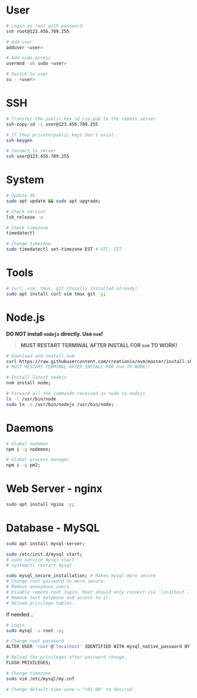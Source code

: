 # User

```bash
# Login as root with password
ssh root@123.456.789.255

# Add user
adduser <user>

# Add sudo access
usermod -aG sudo <user>

# Switch to user
su - <user>
```

# SSH

```bash
# Transfer the public key id_rsa.pub to the remote server
ssh-copy-id -i user@123.456.789.255

# If they private/public keys don't exist
ssh-keygen

# Connect to server
ssh user@123.456.789.255
```

# System

```bash
# Update OS
sudo apt update && sudo apt upgrade;

# Check version
lsb_release -a

# Check timezone
timedatectl

# Change timezone
sudo timedatectl set-timezone EST # UTC, CET
```

# Tools

```bash
# curl, vim, tmux, git (Usually installed already)
sudo apt install curl vim tmux git -y;
```

# Node.js

**DO NOT install `nodejs` directly. Use `nvm`!**

> **MUST RESTART TERMINAL AFTER INSTALL FOR `nvm` TO WORK!**

```bash
# Download and install nvm
curl https://raw.githubusercontent.com/creationix/nvm/master/install.sh | bash;
# MUST RESTART TERMINAL AFTER INSTALL FOR nvm TO WORK!!

# Install latest nodejs
nvm install node;

# Forward all the commands received as node to nodejs
ls -l /usr/bin/node
sudo ln -s /usr/bin/nodejs /usr/bin/node;
```

# Daemons

```bash
# Global nodemon
npm i -g nodemon;

# Global process manager
npm i -g pm2;
```

# Web Server - nginx

```bash
sudo apt install nginx -y;
```

# Database - MySQL

```bash
sudo apt install mysql-server;

sudo /etc/init.d/mysql start;
# sudo service mysql start
# systemctl restart mysql

sudo mysql_secure_installation; # Makes mysql more secure
# Change root password to more secure.
# Remove anonymous users.
# Disable remote root login. Root should only connect via `localhost`.
# Remove test database and access to it.
# Reload privilege tables.
```

If needed...

```bash
# Login
sudo mysql -u root -p;

# Change root password
ALTER USER 'root'@'localhost' IDENTIFIED WITH mysql_native_password BY 'password';

# Reload the privileges after password change.
FLUSH PRIVILEGES;

# Change timezone
sudo vim /etc/mysql/my.cnf

# Change default-time-zone = "+01:00" to desired
```
